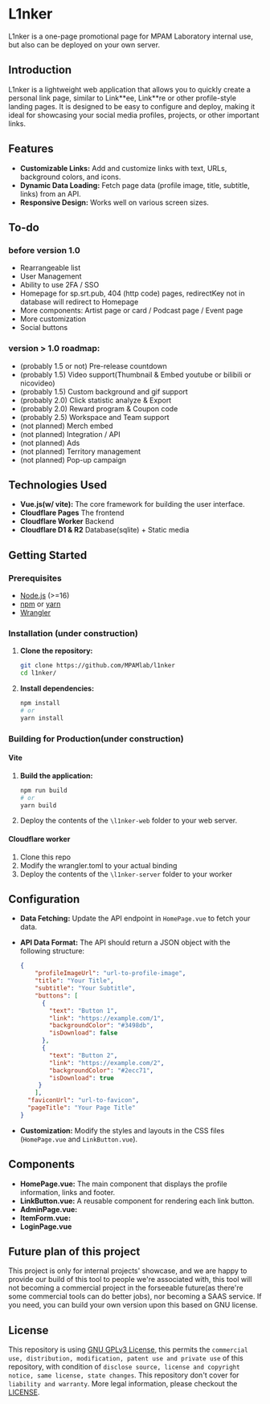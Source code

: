 # L1nker

L1nker is a one-page promotional page for MPAM Laboratory internal use, but also can be deployed on your own server.

## Introduction

L1nker is a lightweight web application that allows you to quickly create a personal link page, similar to Link\*\*ee, Link\*\*re or other profile-style landing pages. It is designed to be easy to configure and deploy, making it ideal for showcasing your social media profiles, projects, or other important links.

## Features

- **Customizable Links:** Add and customize links with text, URLs, background colors, and icons.
- **Dynamic Data Loading:** Fetch page data (profile image, title, subtitle, links) from an API.
- **Responsive Design:** Works well on various screen sizes.

## To-do

### before version 1.0

- Rearrangeable list
- User Management
- Ability to use 2FA / SSO
- Homepage for sp.srt.pub, 404 (http code) pages, redirectKey not in database will redirect to Homepage 
- More components: Artist page or card / Podcast page / Event page
- More customization
- Social buttons

### version > 1.0 roadmap:

- (probably 1.5 or not) Pre-release countdown
- (probably 1.5) Video support(Thumbnail & Embed youtube or bilibili or nicovideo)
- (probably 1.5) Custom background and gif support
- (probably 2.0) Click statistic analyze & Export
- (probably 2.0) Reward program & Coupon code
- (probably 2.5) Workspace and Team support
- (not planned) Merch embed
- (not planned) Integration / API
- (not planned) Ads
- (not planned) Territory management
- (not planned) Pop-up campaign


## Technologies Used

-   **Vue.js(w/ vite):** The core framework for building the user interface.
-   **Cloudflare Pages** The frontend
-   **Cloudflare Worker** Backend
-   **Cloudflare D1 & R2** Database(sqlite) + Static media

## Getting Started

### Prerequisites

-   [Node.js](https://nodejs.org/) (>=16)
-   [npm](https://www.npmjs.com/) or [yarn](https://yarnpkg.com/)
-   [Wrangler](https://developers.cloudflare.com/workers/wrangler/install-and-update/)

### Installation (under construction)

1.  **Clone the repository:**

    ```bash
    git clone https://github.com/MPAMlab/l1nker
    cd l1nker/
    ```

2.  **Install dependencies:**

    ```bash
    npm install
    # or
    yarn install
    ```

### Building for Production(under construction)

#### Vite

1.  **Build the application:**

    ```bash
    npm run build
    # or
    yarn build
    ```

2.  Deploy the contents of the `\l1nker-web` folder to your web server.

#### Cloudflare worker

1. Clone this repo
2. Modify the wrangler.toml to your actual binding
3. Deploy the contents of the `\l1nker-server` folder to your worker 

## Configuration

-   **Data Fetching:** Update the API endpoint in `HomePage.vue` to fetch your data.
-   **API Data Format:** The API should return a JSON object with the following structure:

    ```json
    {
        "profileImageUrl": "url-to-profile-image",
        "title": "Your Title",
        "subtitle": "Your Subtitle",
        "buttons": [
          {
            "text": "Button 1",
            "link": "https://example.com/1",
            "backgroundColor": "#3498db",
            "isDownload": false
          },
          {
            "text": "Button 2",
            "link": "https://example.com/2",
            "backgroundColor": "#2ecc71",
            "isDownload": true
         }
        ],
      "faviconUrl": "url-to-favicon",
      "pageTitle": "Your Page Title"
    }
    ```

-   **Customization:** Modify the styles and layouts in the CSS files (`HomePage.vue` and `LinkButton.vue`).

## Components

- **HomePage.vue:** The main component that displays the profile information, links and footer.
- **LinkButton.vue:** A reusable component for rendering each link button.
- **AdminPage.vue:**
- **ItemForm.vue:**
- **LoginPage.vue**

## Future plan of this project

This project is only for internal projects' showcase, and we are happy to provide our build of this tool to people we're associated with, this tool will not becoming a commercial project in the forseeable future(as there're some commercial tools can do better jobs), nor becoming a SAAS service. If you need, you can build your own version upon this based on GNU license.

## License

This repository is using [GNU GPLv3 License](LICENSE), this permits the ``commercial use, distribution, modification, patent use and private use`` of this repository, with condition of ``disclose source, license and copyright notice, same license, state changes``. This repository don't cover for ``liability and warranty``. More legal information, please checkout the [LICENSE](LICENSE).
